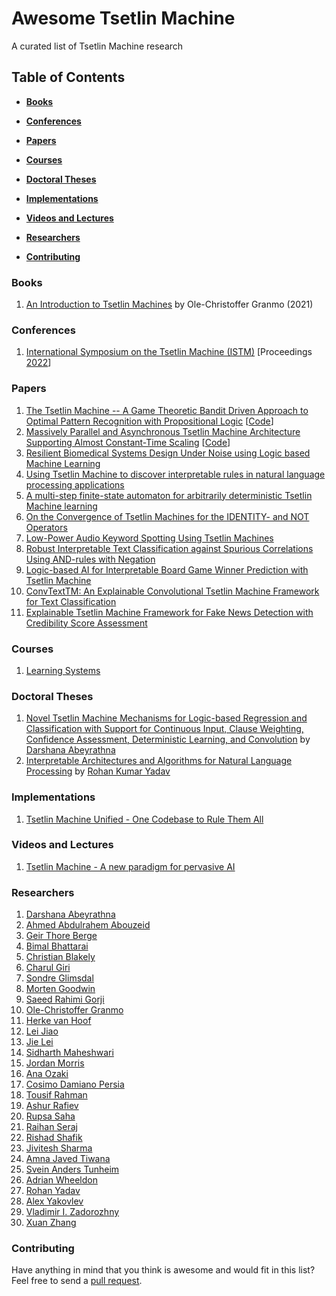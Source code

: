 # Awesome Tsetlin Machine
A curated list of Tsetlin Machine research

## Table of Contents

* **[Books](#Books)**

* **[Conferences](#Conferences)**

* **[Papers](#Papers)**  

* **[Courses](#Courses)**

* **[Doctoral Theses](#Doctoral-Theses)**

* **[Implementations](#Implementations)**

* **[Videos and Lectures](#Videos-and-lectures)**  

* **[Researchers](#Researchers)**  

* **[Contributing](#Contributing)** 

### Books
1. [An Introduction to Tsetlin Machines](https://tsetlinmachine.org/) by Ole-Christoffer Granmo (2021)

### Conferences
1. [International Symposium on the Tsetlin Machine (ISTM)](https://istm.no) [Proceedings [2022](https://ieeexplore.ieee.org/xpl/conhome/9923753/proceeding)]

### Papers
1. [The Tsetlin Machine -- A Game Theoretic Bandit Driven Approach to Optimal Pattern Recognition with Propositional Logic](https://arxiv.org/abs/1804.01508) [[Code](https://github.com/cair/TsetlinMachine)]
2. [Massively Parallel and Asynchronous Tsetlin Machine Architecture Supporting Almost Constant-Time Scaling](https://proceedings.mlr.press/v139/abeyrathna21a.html) [[Code](https://github.com/cair/PyTsetlinMachineCUDA)]
3. [Resilient Biomedical Systems Design Under Noise using Logic based Machine Learning](https://www.frontiersin.org/articles/10.3389/fcteg.2021.778118)
4. [Using Tsetlin Machine to discover interpretable rules in natural language processing applications](https://onlinelibrary.wiley.com/doi/full/10.1111/exsy.12873)
5. [A multi-step finite-state automaton for arbitrarily deterministic Tsetlin Machine learning](https://onlinelibrary.wiley.com/doi/10.1111/exsy.12836)
6. [On the Convergence of Tsetlin Machines for the IDENTITY- and NOT Operators](https://ieeexplore.ieee.org/document/9445039)
7. [Low-Power Audio Keyword Spotting Using Tsetlin Machines](https://www.mdpi.com/2079-9268/11/2/18)
8. [Robust Interpretable Text Classification against Spurious Correlations Using AND-rules with Negation](https://www.ijcai.org/proceedings/2022/616)
9. [Logic-based AI for Interpretable Board Game Winner Prediction with Tsetlin Machine](https://arxiv.org/abs/2203.04378)
10. [ConvTextTM: An Explainable Convolutional Tsetlin Machine Framework for Text Classification](http://www.lrec-conf.org/proceedings/lrec2022/pdf/2022.lrec-1.401.pdf)
11. [Explainable Tsetlin Machine Framework for Fake News Detection with Credibility Score Assessment](http://www.lrec-conf.org/proceedings/lrec2022/pdf/2022.lrec-1.523.pdf)

### Courses

1. [Learning Systems](https://www.uia.no/en/studieplaner/topic/IKT457-G)

### Doctoral Theses

1. [Novel Tsetlin Machine Mechanisms for Logic-based Regression and Classification with Support for Continuous Input, Clause Weighting, Confidence Assessment, Deterministic Learning, and Convolution](https://uia.brage.unit.no/uia-xmlui/handle/11250/2990166) by [Darshana Abeyrathna](https://www.linkedin.com/in/darshana-abeyrathna-0425a275)
2. [Interpretable Architectures and Algorithms for Natural Language Processing](https://uia.brage.unit.no/uia-xmlui/handle/11250/3034519) by [Rohan Kumar Yadav](https://www.linkedin.com/in/rohan-kumar-yadav-706249105/)

### Implementations

1. [Tsetlin Machine Unified - One Codebase to Rule Them All](https://github.com/cair/tmu)

### Videos and Lectures

1. [Tsetlin Machine - A new paradigm for pervasive AI](https://www.youtube.com/watch?v=TaspuovmSR8)

### Researchers
1. [Darshana Abeyrathna](https://cair.uia.no/people/darshana-abeyrathna/)
2. [Ahmed Abdulrahem Abouzeid](https://cair.uia.no/people/ahmed-abdulrahem-abouzeid/)
3. [Geir Thore Berge](https://cair.uia.no/people/geir-thore-berge/)
4. [Bimal Bhattarai](https://cair.uia.no/people/bimal-bhattarai/)
5. [Christian Blakely](https://cair.uia.no/people/christian-d-blakely/)
6. [Charul Giri](https://www.uia.no/kk/profil/charug18)
7. [Sondre Glimsdal](https://cair.uia.no/people/sondre-glimsdal)
8. [Morten Goodwin](https://cair.uia.no/people/morten-goodwin)
9. [Saeed Rahimi Gorji](https://cair.uia.no/people/saeed-rahimi-gorji/)
10. [Ole-Christoffer Granmo](https://cair.uia.no/people/ole-christoffer-granmo/)
11. [Herke van Hoof](https://staff.fnwi.uva.nl/h.c.vanhoof/homepage/)
12. [Lei Jiao](https://cair.uia.no/people/lei-jiao/)
13. [Jie Lei](https://twitter.com/that_jielei)
14. [Sidharth Maheshwari](https://www.linkedin.com/in/maheshwari-sidharth/)
15. [Jordan Morris](https://www.researchgate.net/profile/Jordan-Morris-4)
16. [Ana Ozaki](https://cair.uia.no/people/ana-ozaki/)
17. [Cosimo Damiano Persia](https://www.uib.no/en/persons/Cosimo.Damiano.Persia)
18. [Tousif Rahman](https://www.linkedin.com/in/sheikh-tousif-rahman-55b38413a/?originalSubdomain=uk)
19. [Ashur Rafiev](https://www.ncl.ac.uk/engineering/staff/profile/ashurrafiev.html)
20. [Rupsa Saha](https://cair.uia.no/people/rupsa-saha/)
21. [Raihan Seraj](https://mila.quebec/en/person/raihan-seraj/)
22. [Rishad Shafik](https://www.ncl.ac.uk/engineering/staff/profile/rishadshafik.html)
23. [Jivitesh Sharma](https://cair.uia.no/people/jivitesh-sharma)
24. [Amna Javed Tiwana](https://www.researchgate.net/profile/Amna-Tiwana)
25. [Svein Anders Tunheim](https://cair.uia.no/people/svein-anders-tunheim/)
26. [Adrian Wheeldon](https://www.linkedin.com/in/adrian-wheeldon/?originalSubdomain=uk)
27. [Rohan Yadav](https://cair.uia.no/people/rohan-kumar-yadav/)
28. [Alex Yakovlev](https://www.ncl.ac.uk/engineering/staff/profile/alexyakovlev.html)
29. [Vladimir I. Zadorozhny](https://sites.pitt.edu/~viz/)
30. [Xuan Zhang](https://cair.uia.no/people/xuan-zhang/)

### Contributing
Have anything in mind that you think is awesome and would fit in this list? Feel free to send a [pull request](https://github.com/cair/awesome-tsetlin-machine/pulls).

